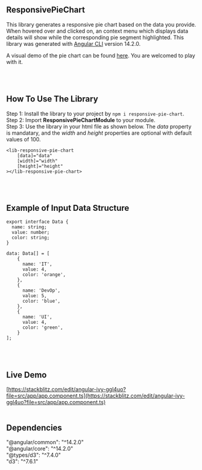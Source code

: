 ## ResponsivePieChart

This library generates a responsive pie chart based on the data you provide. When hovered over and clicked on, an context menu which displays data details will show while the corresponding pie segment highlighted. This library was generated with [Angular CLI](https://github.com/angular/angular-cli) version 14.2.0. 

A visual demo of the pie chart can be found [here](https://stackblitz.com/edit/angular-ivy-ggl4uo?file=src/app/app.component.ts). You are welcomed to play with it.

<br></br>

## How To Use The Library
Step 1: Install the library to your project by `npm i responsive-pie-chart`.  
Step 2: Import **ResponsivePieChartModule** to your module.  
Step 3: Use the library in your html file as shown below. The *data* property is mandatary, and the *width* and *height* properties are optional with default values of 100.  
```
<lib-responsive-pie-chart
    [data]="data"
    [width]="width"
    [height]="height"
></lib-responsive-pie-chart>
  ```
<br></br>
## Example of Input Data Structure
```
export interface Data {
  name: string; 
  value: number;
  color: string;
}

data: Data[] = [
    {
      name: 'IT',
      value: 4,
      color: 'orange',
    },
    {
      name: 'DevOp',
      value: 5,
      color: 'blue',
    },
    {
      name: 'UI',
      value: 4,
      color: 'green',
    }
];
```
<br></br>
## Live Demo
[https://stackblitz.com/edit/angular-ivy-ggl4uo?file=src/app/app.component.ts](https://stackblitz.com/edit/angular-ivy-ggl4uo?file=src/app/app.component.ts)
<br></br>
## Dependencies
"@angular/common": "^14.2.0"</br>
"@angular/core": "^14.2.0"</br>
"@types/d3": "^7.4.0"</br>
"d3": "^7.6.1"</br>



